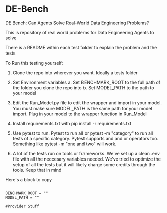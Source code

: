 # DE-Bench
DE Bench: Can Agents Solve Real-World Data Engineering Problems?

This is repository of real world problems for Data Engineering Agents to solve

There is a README within each test folder to explain the problem and the tests

To Run this testing yourself:

1. Clone the repo into wherever you want. Ideally a tests folder
2. Set Environment variables
  a. Set BENCHMARK_ROOT to the full path of the folder you clone the repo into
  b. Set MODEL_PATH to the path to your model

3. Edit the Run_Model.py file to edit the wrapper and import in your model. You must make sure MODEL_PATH is the same path for your model import. Plug in your model to the wrapper function in Run_Model

4. Install requirements.txt with pip install -r requirements.txt

4. Use pytest to run. Pytest to run all or pytest -m "category" to run all tests of a specific category. Pytest supports and and or operators too. Something like pytest -m "one and two" will work.

5. A lot of the tests run on tools or frameworks. We've set up a clean .env file with all the neccesary variables needed. We've tried to optimize the setup of all the tests but it will likely charge some credits through the tools. Keep that in mind


Here's a block to copy

<pre>
<code>
BENCHMARK_ROOT = ""
MODEL_PATH = ""

#Provider Stuff



</code>
</pre>






